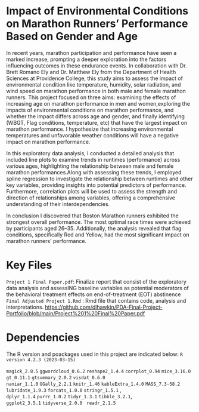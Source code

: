 # Impact of Environmental Conditions on Marathon Runners’ Performance Based on Gender and Age

In recent years, marathon participation and performance have seen a marked increase, prompting a deeper exploration into the factors influencing outcomes in these endurance events. In collaboration with Dr. Brett Romano Ely and Dr. Matthew Ely from the Department of Health Sciences at Providence College, this study aims to assess the impact of environmental condition like temperature, humidity, solar radiation, and wind speed on marathon performance in both male and female marathon runners. This project focused on three aims: examining the effects of increasing age on marathon performance in men and women,exploring the impacts of environmental conditions on marathon performance, and whether the impact differs across age and gender, and finally identifying (WBGT, Flag conditions, temperature, etc) that have the largest impact on marathon performance. I hypothesize that increasing environmental temperatures and unfavorable weather conditions will have a negative impact on marathon performance.

In this exploratory data analysis, I conducted a detailed analysis that included line plots to examine trends in runtimes (performance) across various ages, highlighting the relationship between male and female marathon performances.Along with assessing these trends, I employed spline regression to investigate the relationship between runtimes and other key variables, providing insights into potential predictors of performance. Furthermore, correlation plots will be used to assess the strength and direction of relationships among variables, offering a comprehensive understanding of their interdependencies.

In conclusion I discovered that Boston Marathon runners exhibited the strongest overall performance. The most optimal race times were achieved by participants aged 26–35. Additionally, the analysis revealed that flag conditions, specifically Red and Yellow, had the most significant impact on marathon runners' performance.



# Key Files
`Project 1 Final Paper.pdf`: Finalize report that consist of the exploratory data analysis and  assessING baseline variables as potential moderators of the behavioral treatment effects on end-of-treatment (EOT) abstinence `Final Adjusted Project 1.Rmd` : Rmd file that contains code, analysis and interpretations.
https://github.com/dlhawkin/PDA-Final-Project-Portfolio/blob/main/Project%201%20Final%20Paper.pdf


# Dependencies
The R version and poackages used in this project are indicated below: `R version 4.2.3 (2023-03-15)`

`magick_2.8.5`
`ggwordcloud_0.6.2`
`reshape2_1.4.4`
`corrplot_0.94`
`mice_3.16.0`
`gt_0.11.1`
`gtsummary_2.0.2` 
`visdat_0.6.0`   
`naniar_1.1.0`
`GGally_2.2.1`
`knitr_1.46`
`kableExtra_1.4.0`
`MASS_7.3-58.2`
`lubridate_1.9.3`
`forcats_1.0.0` 
`stringr_1.5.1` ,   
`dplyr_1.1.4`
`purrr_1.0.2`
`tidyr_1.3.1` 
`tibble_3.2.1`,  
`ggplot2_3.5.1` 
`tidyverse_2.0.0 ` 
`readr_2.1.5`  


